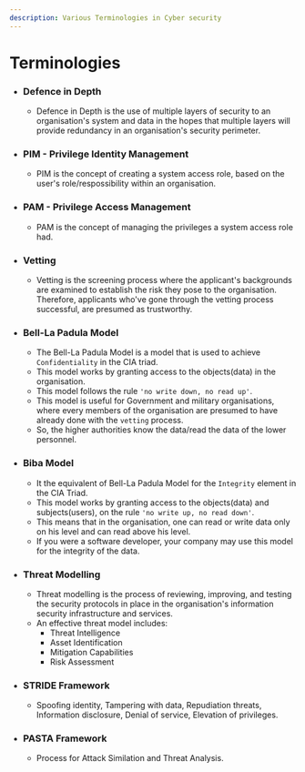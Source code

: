 ```yaml
---
description: Various Terminologies in Cyber security
---
```


# Terminologies

- ### Defence in Depth
    - Defence in Depth is the use of multiple layers of security to an organisation's system and data in the hopes that multiple layers will provide redundancy in an organisation's security perimeter.
- ### PIM - Privilege Identity Management
    - PIM is the concept of creating a system access role, based on the user's role/respossibility within an organisation.
- ### PAM - Privilege Access Management
    - PAM is the concept of managing the privileges a system access role had.
- ### Vetting
    - Vetting is the screening process where the applicant's backgrounds are examined to establish the risk they pose to the organisation. Therefore, applicants who've gone through the vetting process successful, are presumed as trustworthy.
- ### Bell-La Padula Model
    - The Bell-La Padula Model is a model that is used to achieve `Confidentiality` in the CIA triad.
    - This model works by granting access to the objects(data) in the organisation.
    - This model follows the rule `'no write down, no read up'`.
    - This model is useful for Government and military organisations, where every members of the organisation are presumed to have already done with the `vetting` process.
    - So, the higher authorities know the data/read the data of the lower personnel.
- ### Biba Model
    - It the equivalent of Bell-La Padula Model for the `Integrity` element in the CIA Triad.
    - This model works by granting access to the objects(data) and subjects(users), on the rule `'no write up, no read down'`.
    - This means that in the organisation, one can read or write data only on his level and can read above his level.
    - If you were a software developer, your company may use this model for the integrity of the data.
- ### Threat Modelling
    - Threat modelling is the process of reviewing, improving, and testing the security protocols in place in the organisation's information security infrastructure and services.
    - An effective threat model includes:
      - Threat Intelligence
      - Asset Identification
      - Mitigation Capabilities
      - Risk Assessment
- ### STRIDE Framework
    - Spoofing identity, Tampering with data, Repudiation threats, Information disclosure, Denial of service, Elevation of privileges.
- ### PASTA Framework
    - Process for Attack Similation and Threat Analysis.